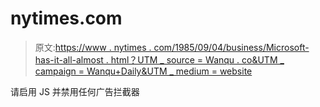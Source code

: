 # nytimes.com

> 原文:[https://www . nytimes . com/1985/09/04/business/Microsoft-has-it-all-almost . html？UTM _ source = Wanqu . co&UTM _ campaign = Wanqu+Daily&UTM _ medium = website](https://www.nytimes.com/1985/09/04/business/microsoft-has-it-all-almost.html?utm_source=wanqu.co&utm_campaign=Wanqu+Daily&utm_medium=website)

请启用 JS 并禁用任何广告拦截器